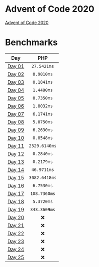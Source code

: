 # Advent of Code 2020

[Advent of Code 2020](https://adventofcode.com/2020)

# Benchmarks

| Day | PHP |
|:-------------:|:-------------:|
| [Day 01](Day_01) | `27.5421ms` |
| [Day 02](Day_02) | `0.9010ms` |
| [Day 03](Day_03) | `0.1841ms` |
| [Day 04](Day_04) | `1.4400ms` |
| [Day 05](Day_05) | `0.7350ms` |
| [Day 06](Day_06) | `1.8032ms` |
| [Day 07](Day_07) | `6.1741ms` |
| [Day 08](Day_08) | `5.0750ms` |
| [Day 09](Day_09) | `6.2630ms` |
| [Day 10](Day_10) | `0.0548ms` |
| [Day 11](Day_11) | `2529.6140ms` |
| [Day 12](Day_12) | `0.2840ms` |
| [Day 13](Day_13) | `0.2179ms` |
| [Day 14](Day_14) | `46.9711ms` |
| [Day 15](Day_15) | `3082.6418ms` |
| [Day 16](Day_16) | `6.7530ms` |
| [Day 17](Day_17) | `108.7360ms` |
| [Day 18](Day_18) | `5.3720ms` |
| [Day 19](Day_19) | `343.3609ms` |
| [Day 20](Day_20) | :x: |
| [Day 21](Day_21) | :x: |
| [Day 22](Day_22) | :x: |
| [Day 23](Day_23) | :x: |
| [Day 24](Day_24) | :x: |
| [Day 25](Day_25) | :x: |
